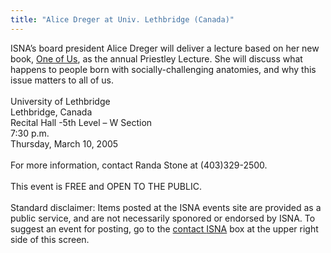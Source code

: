 ```yaml
---
title: "Alice Dreger at Univ. Lethbridge (Canada)"
---
```


<span class="caps">ISNA</span>&#8217;s board president Alice Dreger will deliver a lecture based on her new book, [One of Us][1], as the annual Priestley Lecture. She will discuss what happens to people born with socially-challenging anatomies, and why this issue matters to all of us.<br><br>University of Lethbridge<br>Lethbridge, Canada<br>Recital Hall -5th Level &#8211; W Section<br>7:30 p.m.<br>Thursday, March 10, 2005<br><br>For more information, contact Randa Stone at (403)329-2500.<br><br>This event is <span class="caps">FREE</span> and <span class="caps">OPEN</span> TO <span class="caps">THE</span> <span class="caps">PUBLIC</span>.<br><br>Standard disclaimer: Items posted at the <span class="caps">ISNA</span> events site are provided as a public service, and are not necessarily sponored or endorsed by <span class="caps">ISNA</span>. To suggest an event for posting, go to the [contact <span class="caps">ISNA</span>][2] box at the upper right side of this screen.

 [1]: /oneofus
 [2]: /about/contact